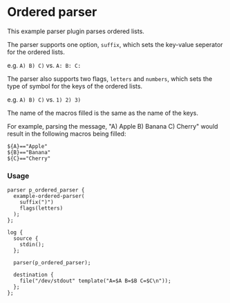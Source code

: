 # Ordered parser

This example parser plugin parses ordered lists.

The parser supports one option, `suffix`, which sets the key-value seperator for the ordered lists.

e.g. `A) B) C)` vs. `A: B: C:`

The parser also supports two flags, `letters` and `numbers`, which sets the type of symbol for
the keys of the ordered lists.

e.g. `A) B) C)` vs. `1) 2) 3)`

The name of the macros filled is the same as the name of the keys.

For example, parsing the message, "A) Apple B) Banana C) Cherry" would result in
the following macros being filled:
```
${A}=="Apple"
${B}=="Banana"
${C}=="Cherry"
```

### Usage

```
parser p_ordered_parser {
  example-ordered-parser(
    suffix(")")
    flags(letters)
  );
};

log {
  source {
    stdin();
  };

  parser(p_ordered_parser);

  destination {
    file("/dev/stdout" template("A=$A B=$B C=$C\n"));
  };
};
